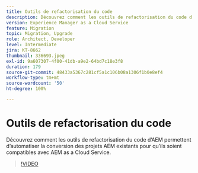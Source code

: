 ```yaml
---
title: Outils de refactorisation du code
description: Découvrez comment les outils de refactorisation du code d’AEM permettent d’automatiser la conversion des projets AEM existants pour qu’ils soient compatibles avec AEM as a Cloud Service.
version: Experience Manager as a Cloud Service
feature: Migration
topic: Migration, Upgrade
role: Architect, Developer
level: Intermediate
jira: KT-8662
thumbnail: 336693.jpeg
exl-id: 9a607307-4f00-41db-a9e2-64bd7c18e3f8
duration: 179
source-git-commit: 48433a5367c281cf5a1c106b08a1306f1b0e8ef4
workflow-type: tm+mt
source-wordcount: '50'
ht-degree: 100%

---
```


# Outils de refactorisation du code

Découvrez comment les outils de refactorisation du code d’AEM permettent d’automatiser la conversion des projets AEM existants pour qu’ils soient compatibles avec AEM as a Cloud Service.

>[!VIDEO](https://video.tv.adobe.com/v/3444717?quality=12&learn=on&captions=fre_fr)
